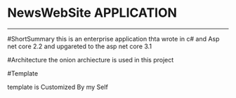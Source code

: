 # NewsWebSite  APPLICATION

----------------------------------------

#ShortSummary
this is an enterprise application thta wrote in c# and Asp net core 2.2 and upgareted to the asp net core 3.1

#Architecture
the onion  archiecture is used in this project

#Template

template is Customized By my Self
